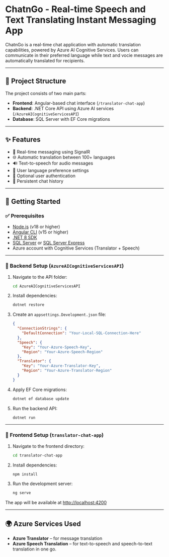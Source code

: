 # ChatnGo - Real-time Speech and Text Translating Instant Messaging App

ChatnGo is a real-time chat application with automatic translation capabilities, powered by Azure AI Cognitive Services. Users can communicate in their preferred language while text and vocie messages are automatically translated for recipients. 

---

## 🧱 Project Structure

The project consists of two main parts:

- **Frontend**: Angular-based chat interface (`/translator-chat-app`)
- **Backend**: .NET Core API using Azure AI services (`/AzureAICognitiveServicesAPI`)
- **Database**: SQL Server with EF Core migrations

---

## ✨ Features

- 💬 Real-time messaging using SignalR
- 🌐 Automatic translation between 100+ languages
- 🔊 Text-to-speech for audio messages
- 👤 User language preference settings
- 🔐 Optional user authentication
- 💾 Persistent chat history

---

## 🚀 Getting Started

### ✅ Prerequisites

- [Node.js](https://nodejs.org/) (v18 or higher)
- [Angular CLI](https://angular.io/cli) (v15 or higher)
- [.NET 8 SDK](https://dotnet.microsoft.com/download)
- [SQL Server](https://www.microsoft.com/sql-server/) or [SQL Server Express](https://www.microsoft.com/sql-server/sql-server-downloads)
- Azure account with Cognitive Services (Translator + Speech)

---

### 🔧 Backend Setup (`AzureAICognitiveServicesAPI`)

1. Navigate to the API folder:
   ```bash
   cd AzureAICognitiveServicesAPI
   ```

2. Install dependencies:
   ```bash
   dotnet restore
   ```

3. Create an `appsettings.Development.json` file:
   ```json
   {
     "ConnectionStrings": {
       "DefaultConnection": "Your-Local-SQL-Connection-Here"
     },
     "Speech": {
       "Key": "Your-Azure-Speech-Key",
       "Region": "Your-Azure-Speech-Region"
     },
     "Translator": {
       "Key": "Your-Azure-Translator-Key",
       "Region": "Your-Azure-Translator-Region"
     }
   }
   ```

4. Apply EF Core migrations:
   ```bash
   dotnet ef database update
   ```

5. Run the backend API:
   ```bash
   dotnet run
   ```

---

### 🎨 Frontend Setup (`translator-chat-app`)

1. Navigate to the frontend directory:
   ```bash
   cd translator-chat-app
   ```

2. Install dependencies:
   ```bash
   npm install
   ```

3. Run the development server:
   ```bash
   ng serve
   ```

The app will be available at [http://localhost:4200](http://localhost:4200)

---

## 🌍 Azure Services Used

- **Azure Translator** – for message translation
- **Azure Speech Translation** – for text-to-speech and speech-to-text translation in one go.